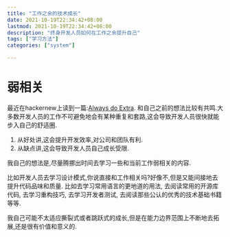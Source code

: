 ```yaml
---
title: "工作之余的技术成长"
date: 2021-10-19T22:34:42+08:00
lastmod: 2021-10-19T22:34:42+08:00
description: "终身开发人员如何在工作之余提升自己"
tags: ["学习方法"]
categories: ["system"]

---
```


# 弱相关
最近在hackernew上读到一篇:[Always do Extra](http://www.bennorthrop.com/Essays/2021/always-do-extra.php?utm_source=hackernewsletter&utm_medium=email&utm_term=fav). 和自己之前的想法比较有共鸣.大多数开发人员的工作不可避免地会有某种重复和套路,这会导致开发人员很快就能步入自己的舒适圈.

1. 从好处讲,这会提升开发效率,对公司和团队有利.
2. 从缺点讲,这会导致开发人员自己成长受限.

我自己的想法是,尽量腾挪出时间去学习一些和当前工作弱相关的内容.

比如开发人员去学习设计模式,你说直接和工作相关吗?好像不,但是又能间接地去提升代码品味和质量. 比如去学习常用语言的更地道的用法, 去阅读常用的开源库代码, 去学习重构技巧, 去学习开发者测试, 去阅读那些公认的优秀的技术基础书籍等等.

我自己可能不太适应撕裂式或者跳跃式的成长,但是在能力边界范围上不断地去拓展,还是很有价值和意义的.
